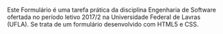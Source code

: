 Este Formulário é uma tarefa prática da disciplina Engenharia de Software ofertada no período letivo 2017/2 na Universidade Federal de Lavras (UFLA).
Se trata de um formulário desenvolvido com HTML5 e CSS.
